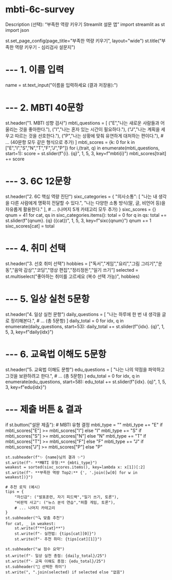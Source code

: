 # mbti-6c-survey
Description (선택): “부족한 역량 키우기 Streamlit 설문 앱”
import streamlit as st
import json

st.set_page_config(page_title="부족한 역량 키우기", layout="wide")
st.title("부족한 역량 키우기 - 심리검사 설문지")

# --- 1. 이름 입력
name = st.text_input("이름을 입력하세요 (결과 저장용):")

# --- 2. MBTI 40문항
st.header("1. MBTI 성향 검사")
mbti_questions = [
    ("E","나는 새로운 사람들과 어울리는 것을 좋아한다."),
    ("I","나는 혼자 있는 시간이 필요하다."),
    ("J","나는 계획을 세우고 따르는 것을 선호한다."),
    ("P","나는 상황에 맞춰 유연하게 대처하는 편이다."),
    # ... (40문항 모두 같은 형식으로 추가)
]
mbti_scores = {k: 0 for k in ["E","I","S","N","T","F","J","P"]}
for i,(trait, q) in enumerate(mbti_questions, start=1):
    score = st.slider(f"{i}. {q}", 1, 5, 3, key=f"mbti{i}")
    mbti_scores[trait] += score

# --- 3. 6C 12문항
st.header("2. 6C 핵심 역량 진단")
sixc_categories = {
    "의사소통": [
        "나는 내 생각을 다른 사람에게 명확히 전달할 수 있다.",
        "나는 다양한 소통 방식(말, 글, 비언어 등)을 자유롭게 활용한다."
    ],
    # ... (나머지 5개 카테고리 모두 추가)
}
sixc_scores = {}
qnum = 41
for cat, qs in sixc_categories.items():
    total = 0
    for q in qs:
        total += st.slider(f"{qnum}. {q} ({cat})", 1, 5, 3, key=f"sixc{qnum}")
        qnum += 1
    sixc_scores[cat] = total

# --- 4. 취미 선택
st.header("3. 선호 취미 선택")
hobbies = ["독서","게임","요리","그림 그리기","운동","음악 감상","코딩","영상 편집","정리정돈","일기 쓰기"]
selected = st.multiselect("좋아하는 취미를 고르세요 (복수 선택 가능)", hobbies)

# --- 5. 일상 실천 5문항
st.header("4. 일상 실천 문항")
daily_questions = [
    "나는 하루에 한 번 내 생각을 글로 정리해본다.",
    # ... (총 5문항)
]
daily_total = 0
for idx, q in enumerate(daily_questions, start=53):
    daily_total += st.slider(f"{idx}. {q}", 1, 5, 3, key=f"daily{idx}")

# --- 6. 교육법 이해도 5문항
st.header("5. 교육법 이해도 문항")
edu_questions = [
    "나는 나의 약점을 파악하고 그것을 보완하려고 한다.",
    # ... (총 5문항)
]
edu_total = 0
for idx, q in enumerate(edu_questions, start=58):
    edu_total += st.slider(f"{idx}. {q}", 1, 5, 3, key=f"edu{idx}")

# --- 제출 버튼 & 결과
if st.button("설문 제출"):
    # MBTI 유형 결정
    mbti_type = ""
    mbti_type += "E" if mbti_scores["E"] >= mbti_scores["I"] else "I"
    mbti_type += "S" if mbti_scores["S"] >= mbti_scores["N"] else "N"
    mbti_type += "T" if mbti_scores["T"] >= mbti_scores["F"] else "F"
    mbti_type += "J" if mbti_scores["J"] >= mbti_scores["P"] else "P"

    st.subheader(f"✨ {name}님의 결과 ✨")
    st.write(f"- **MBTI 유형:** {mbti_type}")
    weakest = sorted(sixc_scores.items(), key=lambda x: x[1])[:2]
    st.write(f"- **부족한 역량 Top2:** {', '.join([w[0] for w in weakest])}")

    # 추천 로직 (예시)
    tips = {
        "자신감": ("발표훈련, 자기 피드백","일기 쓰기, 토론"),
        "비판적 사고": ("뉴스 분석 연습","퍼즐 게임, 토론"),
        # ... 나머지 카테고리
    }
    st.subheader("🔍 맞춤 추천")
    for cat, _ in weakest:
        st.write(f"**{cat}**")
        st.write(f"- 실천법: {tips[cat][0]}")
        st.write(f"- 추천 취미: {tips[cat][1]}")

    st.subheader("📊 점수 요약")
    st.write(f"- 일상 실천 총점: {daily_total}/25")
    st.write(f"- 교육 이해도 총점: {edu_total}/25")
    st.subheader("🎯 선택한 취미")
    st.write(", ".join(selected) if selected else "없음")
